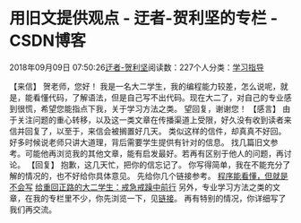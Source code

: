
# 用旧文提供观点 - 迂者-贺利坚的专栏 - CSDN博客

2018年09月09日 07:50:26[迂者-贺利坚](https://me.csdn.net/sxhelijian)阅读数：227个人分类：[学习指导																](https://blog.csdn.net/sxhelijian/article/category/1106461)



【来信】
贺老师，您好！
我是一名大二学生，我的编程能力较差，怎么说呢，就是，能看懂代码，了解语法，但是自己写不出代码。现在大二了，对自己的专业感到很慌，希望您能指点下我，关于学习方法之类。
望回复，谢谢您！
【感言】
由于关注问题的重心转移，以及这一类文章在传播渠道上受限，好久没有收到读者来信并回复了，以至于，来信会被搁置好几天。
类似这样的信件，却真真不好回。好多时候说老师只讲大道理，背后需要学生提供有针对的信息。
找几篇旧文参考。可能他再浏览我的其他文章，能有启发最好。若再有区别于他人的问题，再讨论。
【回复】
抱歉，这几天忙，把你的信忘记了。
你写得简单，我在不能充分了解的情况的，也不好给你具体意见。
先给你几个链接参考。
[程序能看懂，但就是不会写](https://blog.csdn.net/sxhelijian/article/details/12868143)
[给重回正路的大二学生：戒急戒躁中前行](https://blog.csdn.net/sxhelijian/article/details/24576253)
另外，专业学习方法之类的文章，在我的专栏里不少，你先浏览一下，见[链接](https://blog.csdn.net/sxhelijian/article/details/8135028)。
再有特别的情况，你详细写了我们再交流。

